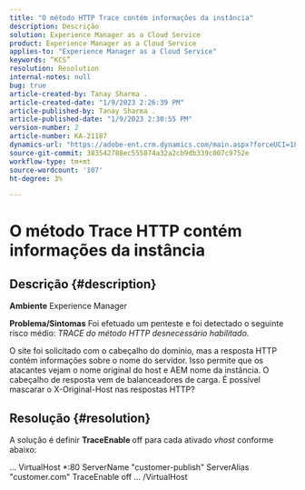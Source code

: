 ```yaml
---
title: "O método HTTP Trace contém informações da instância"
description: Descrição
solution: Experience Manager as a Cloud Service
product: Experience Manager as a Cloud Service
applies-to: "Experience Manager as a Cloud Service"
keywords: “KCS”
resolution: Resolution
internal-notes: null
bug: true
article-created-by: Tanay Sharma .
article-created-date: "1/9/2023 2:26:39 PM"
article-published-by: Tanay Sharma .
article-published-date: "1/9/2023 2:30:55 PM"
version-number: 2
article-number: KA-21187
dynamics-url: "https://adobe-ent.crm.dynamics.com/main.aspx?forceUCI=1&pagetype=entityrecord&etn=knowledgearticle&id=3ce6f79c-2990-ed11-aad1-6045bd006793"
source-git-commit: 383542788ec555874a32a2cb9db339c007c9752e
workflow-type: tm+mt
source-wordcount: '107'
ht-degree: 3%

---
```


# O método Trace HTTP contém informações da instância

## Descrição {#description}

<b>Ambiente</b>
Experience Manager


<b>Problema/Sintomas</b>
Foi efetuado um penteste e foi detectado o seguinte risco médio: *TRACE do método HTTP desnecessário habilitado*.

O site foi solicitado com o cabeçalho do domínio, mas a resposta HTTP contém informações sobre o nome do servidor. Isso permite que os atacantes vejam o nome original do host e AEM nome da instância. O cabeçalho de resposta vem de balanceadores de carga. É possível mascarar o X-Original-Host nas respostas HTTP?


## Resolução {#resolution}


A solução é definir <b>TraceEnable </b>off para cada ativado *vhost* conforme abaixo:

... VirtualHost \*:80 ServerName &quot;customer-publish&quot; ServerAlias &quot;customer.com&quot; TraceEnable off ... /VirtualHost
